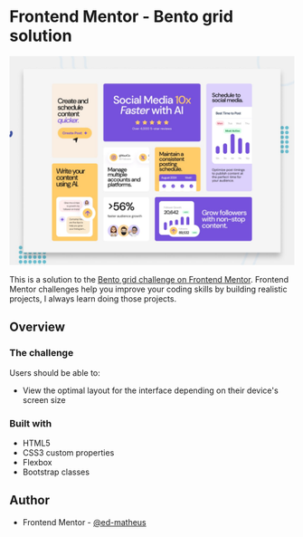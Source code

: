 # Frontend Mentor - Bento grid solution

![Design preview for the Bento grid coding challenge](./preview.jpg)

This is a solution to the [Bento grid challenge on Frontend Mentor](https://www.frontendmentor.io/challenges/bento-grid-RMydElrlOj). Frontend Mentor challenges help you improve your coding skills by building realistic projects, I always learn doing those projects. 

## Overview

### The challenge

Users should be able to:

- View the optimal layout for the interface depending on their device's screen size

### Built with

- HTML5
- CSS3 custom properties
- Flexbox
- Bootstrap classes

## Author

- Frontend Mentor - [@ed-matheus](https://www.frontendmentor.io/profile/ed-matheus)
